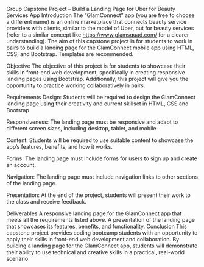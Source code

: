 Group Capstone Project – Build a Landing Page for Uber for Beauty Services App
Introduction
The “GlamConnect” app (you are free to choose a different name) is an online marketplace that connects beauty service providers with clients, similar to the model of Uber, but for beauty services (refer to a similar concept like https://www.glamsquad.com/ for a clearer understanding). The aim of this capstone project is for students to work in pairs to build a landing page for the GlamConnect mobile app using HTML, CSS, and Bootstrap. Templates are recommended.

Objective
The objective of this project is for students to showcase their skills in front-end web development, specifically in creating responsive landing pages using Bootstrap. Additionally, this project will give you the opportunity to practice working collaboratively in pairs.

Requirements
Design: Students will be required to design the GlamConnect landing page using their creativity and current skillset in HTML, CSS and Bootsrap

Responsiveness: The landing page must be responsive and adapt to different screen sizes, including desktop, tablet, and mobile.

Content: Students will be required to use suitable content to showcase the app’s features, benefits, and how it works.

Forms: The landing page must include forms for users to sign up and create an account.

Navigation: The landing page must include navigation links to other sections of the landing page.

Presentation: At the end of the project, students will present their work to the class and receive feedback.

Deliverables
A responsive landing page for the GlamConnect app that meets all the requirements listed above.
A presentation of the landing page that showcases its features, benefits, and functionality.
Conclusion
This capstone project provides coding bootcamp students with an opportunity to apply their skills in front-end web development and collaboration. By building a landing page for the GlamConnect app, students will demonstrate their ability to use technical and creative skills in a practical, real-world scenario.
